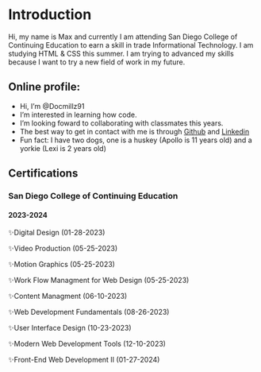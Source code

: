 # Introduction


Hi, my name is Max and currently I am attending San Diego College of Continuing Education to earn a skill in trade Informational Technology. I am studying HTML & CSS this summer.  I am trying to advanced my skills because I want to try a new field of work in my future.

## Online profile:

-  Hi, I’m @Docmillz91
-  I’m interested in learning how code.
-  I’m looking foward to collaborating with classmates this years.
-  The best way to get in contact with me is through [Github](https://github.com/Docmillz91) and [Linkedin](www.linkedin.com/in/docmillz)
-  Fun fact: I have two dogs, one is a huskey (Apollo is 11 years old) and a yorkie (Lexi is 2 years old)

  ## Certifications
  ### San Diego College of Continuing Education 
  #### 2023-2024

✨Digital Design (01-28-2023)

✨Video Production (05-25-2023)

✨Motion Graphics (05-25-2023)

✨Work Flow Managment for Web Design (05-25-2023)

✨Content Managment (06-10-2023)

✨Web Development Fundamentals (08-26-2023)

✨User Interface Design (10-23-2023)

✨Modern Web Development Tools (12-10-2023)

✨Front-End Web Development II (01-27-2024)


  

<!---
Docmillz91/Docmillz91 is a ✨ special ✨ repository because its `README.md` (this file) appears on your GitHub profile.
You can click the Preview link to take a look at your changes.
--->
